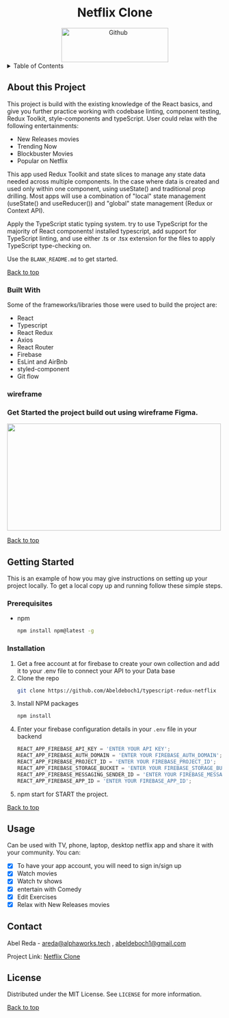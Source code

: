 <!-- PROJECT -->

<a id="top"></a>

  <div align="center">
  <h1 align="center">Netflix Clone</h1>
    <a href="https://github.com/Abeldeboch1/typescript-redux-netflix">
        <img width="250" height="80"alt="Github" src="https://raw.githubusercontent.com/Abeldeboch1/typescript-redux-netflix/development/src/assets/github.png">
            </a>
</div>
<!-- TABLE OF CONTENTS -->
<details>
  <summary>Table of Contents</summary>
  <ol>
    <li>
      <a href="#about-the-project">About the Project</a>
      <ul>
        <li><a href="#built-with">This Project Built With</a></li>
        <li><a href="#wireframe">Wireframe Figma</a></li>
      </ul>
    </li>
    <li>
      <a href="#getting-started">Get Started</a>
      <ul>
        <li><a href="#prerequisites">Prerequisites</a></li>
        <li><a href="#installation">Installations</a></li>
      </ul>
    </li>
    <li><a href="#usage">Usage</a></li>
    <li><a href="#contact">Contact</a></li>
  </ol>
</details>

<!-- ABOUT THE PROJECT -->

## About this Project

This project is build with the existing knowledge of the React basics, and give you further practice working with codebase linting, component testing, Redux Toolkit, style-components and typeScript. User could relax with the following entertainments:

- New Releases movies
- Trending Now
- Blockbuster Movies
- Popular on Netflix

This app used Redux Toolkit and state slices to manage any state data needed across multiple components. In the case where data is created and used only within one component, using useState()  and traditional prop drilling. Most apps will use a combination of "local" state management (useState() and useReducer()) and "global" state management (Redux or Context API).

Apply the TypeScript static typing system. try to use TypeScript for the majority of React components! installed typescript, add support for TypeScript linting, and use either .ts or .tsx extension for the files to apply TypeScript type-checking on.

Use the `BLANK_README.md` to get started.

<p><a  align="right" href="#top">Back to top</a></p>

### Built With

Some of the frameworks/libraries those were used to build the project are:

- React
- Typescript
- React Redux
- Axios
- React Router
- Firebase
- EsLint and AirBnb
- styled-component
- Git flow


### wireframe

### Get Started the project build out using wireframe Figma.

<img src="https://raw.githubusercontent.com/Abeldeboch1/typescript-redux-netflix/development/src/assets/figma.png"
             height="250" width="500">

<p><a  align="right" href="#top">Back to top</a></p>
<!-- GETTING STARTED -->

## Getting Started

This is an example of how you may give instructions on setting up your project locally.
To get a local copy up and running follow these simple steps.

### Prerequisites

- npm
  ```sh
  npm install npm@latest -g
  ```

### Installation

1. Get a free account at for firebase to create your own collection and add it to your .env file to connect your API to your Data base
2. Clone the repo
   ```sh
   git clone https://github.com/Abeldeboch1/typescript-redux-netflix
   ```
3. Install NPM packages
   ```sh
   npm install
   ```
4. Enter your firebase configuration details in your `.env` file in your backend
   ```js
   REACT_APP_FIREBASE_API_KEY = 'ENTER YOUR API KEY';
   REACT_APP_FIREBASE_AUTH_DOMAIN = 'ENTER YOUR FIREBASE_AUTH_DOMAIN';
   REACT_APP_FIREBASE_PROJECT_ID = 'ENTER YOUR FIREBASE_PROJECT_ID';
   REACT_APP_FIREBASE_STORAGE_BUCKET = 'ENTER YOUR FIREBASE_STORAGE_BUCKET';
   REACT_APP_FIREBASE_MESSAGING_SENDER_ID = 'ENTER YOUR FIREBASE_MESSAGING_SENDER_ID';
   REACT_APP_FIREBASE_APP_ID = 'ENTER YOUR FIREBASE_APP_ID';
   ```
5. npm start for START the project.

<p><a  align="right" href="#top">Back to top</a></p>
<!-- USAGE EXAMPLES -->

## Usage

Can be used with TV, phone, laptop, desktop netflix app and share it with your community. You can:

- [x] To have your app account, you will need to sign in/sign up
- [x] Watch movies
- [x] Watch tv shows
- [x] entertain with Comedy
- [x] Edit Exercises
- [x] Relax with New Releases movies

<!-- CONTACT -->

## Contact

Abel Reda - areda@alphaworks.tech , abeldeboch1@gmail.com

Project Link: <a href="https://github.com/Abeldeboch1/typescript-redux-netflix"> Netflix Clone
</a>

<!-- LICENSE -->

## License

Distributed under the MIT License. See `LICENSE` for more information.

<p><a  align="right" href="#top">Back to top</a></p>